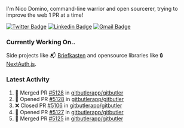 
I'm Nico Domino, command-line warrior and open sourcerer, trying to improve the web 1 PR at a time!

[![Twitter Badge](https://img.shields.io/badge/-@ndom91-1ca0f1?style=flat-square&labelColor=1ca0f1&logo=twitter&logoColor=white&link=https://twitter.com/ndom91)](https://twitter.com/ndom91) [![Linkedin Badge](https://img.shields.io/badge/-ndom91-blue?style=flat-square&logo=Linkedin&logoColor=white&link=https://www.linkedin.com/in/ndom91/)](https://www.linkedin.com/in/ndom91/) [![Gmail Badge](https://img.shields.io/badge/-yo@ndo.dev-c14438?style=flat-square&logo=mail.ru&logoColor=white&link=mailto:yo@ndo.dev)](mailto:yo@ndo.dev)

### Currently Working On..

Side projects like 📬 [Briefkasten](https://briefkastenhq.com) and opensource libraries like 🔒 [NextAuth.js](https://github.com/nextauthjs/next-auth).

<!--START_SECTION_PROFILE_VIEWS:readme-info-->
<!--END_SECTION_PROFILE_VIEWS:readme-info-->

<!--START_SECTION_DAILY_COMMIT:readme-info-->
<!--END_SECTION_DAILY_COMMIT:readme-info-->

<!--START_SECTION_WEEKLY_COMMIT:readme-info-->
<!--END_SECTION_WEEKLY_COMMIT:readme-info-->

### Latest Activity

<!--START_SECTION:activity-->
1. 🎉 Merged PR [#5128](https://github.com/gitbutlerapp/gitbutler/pull/5128) in [gitbutlerapp/gitbutler](https://github.com/gitbutlerapp/gitbutler)
2. 💪 Opened PR [#5128](https://github.com/gitbutlerapp/gitbutler/pull/5128) in [gitbutlerapp/gitbutler](https://github.com/gitbutlerapp/gitbutler)
3. ❌ Closed PR [#5106](https://github.com/gitbutlerapp/gitbutler/pull/5106) in [gitbutlerapp/gitbutler](https://github.com/gitbutlerapp/gitbutler)
4. 💪 Opened PR [#5127](https://github.com/gitbutlerapp/gitbutler/pull/5127) in [gitbutlerapp/gitbutler](https://github.com/gitbutlerapp/gitbutler)
5. 🎉 Merged PR [#5125](https://github.com/gitbutlerapp/gitbutler/pull/5125) in [gitbutlerapp/gitbutler](https://github.com/gitbutlerapp/gitbutler)
<!--END_SECTION:activity-->
